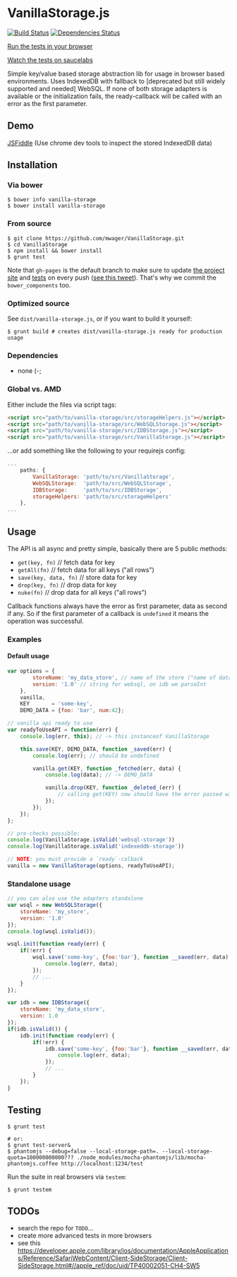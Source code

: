 # VanillaStorage.js #

[![Build Status](https://travis-ci.org/mwager/VanillaStorage.png?branch=master)](https://travis-ci.org/mwager/VanillaStorage)
[![Dependencies Status](https://david-dm.org/mwager/VanillaStorage.png)](https://david-dm.org/mwager/VanillaStorage)


[Run the tests in your browser](http://mwager.github.io/VanillaStorage/test/)

[Watch the tests on saucelabs](https://saucelabs.com/u/mwager)

Simple key/value based storage abstraction lib for usage in browser based environments. Uses IndexedDB with fallback to [deprecated but still widely supported and needed] WebSQL. If none of both storage adapters is available or the initialization fails, the ready-callback will be called with an error as the first parameter.

## Demo ##

[JSFiddle](http://jsfiddle.net/G8h2V/10/) (Use chrome dev tools to inspect the stored IndexedDB data)

## Installation ##

### Via bower  ###

    $ bower info vanilla-storage
    $ bower install vanilla-storage

### From source  ###

    $ git clone https://github.com/mwager/VanillaStorage.git
    $ cd VanillaStorage
    $ npm install && bower install
    $ grunt test

Note that `gh-pages` is the default branch to make sure to update [the project site](http://mwager.github.io/VanillaStorage/) and [tests](http://mwager.github.io/VanillaStorage/test/) on every push ([see this tweet](https://twitter.com/sindresorhus/status/438357837014896640)). That's why we commit the `bower_components` too.

### Optimized source ###

See `dist/vanilla-storage.js`, or if you want to build it yourself:

    $ grunt build # creates dist/vanilla-storage.js ready for production usage

### Dependencies ###

* none (-;

### Global vs. AMD ###

Either include the files via script tags:

```html
<script src="path/to/vanilla-storage/src/storageHelpers.js"></script>
<script src="path/to/vanilla-storage/src/WebSQLStorage.js"></script>
<script src="path/to/vanilla-storage/src/IDBStorage.js"></script>
<script src="path/to/vanilla-storage/src/VanillaStorage.js"></script>
```

...or add something like the following to your requirejs config:

```javascript
...
    paths: {
        VanillaStorage: 'path/to/src/VanillaStorage',
        WebSQLStorage:  'path/to/src/WebSQLStorage',
        IDBStorage:     'path/to/src/IDBStorage',
        storageHelpers: 'path/to/src/storageHelpers'
    },
...
```


## Usage ##

The API is all async and pretty simple, basically there are 5 public methods:

* `get(key, fn)`        // fetch data for key
* `getAll(fn)`          // fetch data for all keys ("all rows")
* `save(key, data, fn)` // store data for key
* `drop(key, fn)`       // drop data for key
* `nuke(fn)`            // drop data for all keys ("all rows")

Callback functions always have the error as first parameter, data as second if any. So if the first parameter of a callback is `undefined` it means the operation was successful.

### Examples ###

#### Default usage ####

```javascript
var options = {
        storeName: 'my_data_store', // name of the store ("name of database")
        version: '1.0' // string for websql, on idb we parseInt
    },
    vanilla,
    KEY       = 'some-key',
    DEMO_DATA = {foo: 'bar', num:42};

// vanilla api ready to use
var readyToUseAPI = function(err) {
    console.log(err, this); // -> this instanceof VanillaStorage

    this.save(KEY, DEMO_DATA, function _saved(err) {
        console.log(err); // should be undefined

        vanilla.get(KEY, function _fetched(err, data) {
            console.log(data); // -> DEMO_DATA

            vanilla.drop(KEY, function _deleted_(err) {
                // calling get(KEY) now should have the error passed with message not found
            });
        });
    });
};

// pre-checks possible:
console.log(VanillaStorage.isValid('websql-storage'))
console.log(VanillaStorage.isValid('indexeddb-storage'))

// NOTE: you must provide a `ready`-calback
vanilla = new VanillaStorage(options, readyToUseAPI);
```

### Standalone usage  ###

```javascript
// you can also use the adapters standalone
var wsql = new WebSQLStorage({
    storeName: 'my_store',
    version: '1.0'
});
console.log(wsql.isValid());

wsql.init(function ready(err) {
    if(!err) {
        wsql.save('some-key', {foo:'bar'}, function __saved(err, data) {
            console.log(err, data);
        });
        // ...
    }
});

var idb = new IDBStorage({
    storeName: 'my_data_store',
    version: 1.0
});
if(idb.isValid()) {
    idb.init(function ready(err) {
        if(!err) {
            idb.save('some-key', {foo:'bar'}, function __saved(err, data) {
                console.log(err, data);
            });
            // ...
        }
    });
}
```

## Testing ##

    $ grunt test

    # or:
    $ grunt test-server&
    $ phantomjs --debug=false --local-storage-path=. --local-storage-quota=100000000000??? ./node_modules/mocha-phantomjs/lib/mocha-phantomjs.coffee http://localhost:1234/test

Run the suite in real browsers via `testem`:

    $ grunt testem

## TODOs ##
* search the repo for `TODO`...
* create more advanced tests in more browsers
* see this https://developer.apple.com/library/ios/documentation/AppleApplications/Reference/SafariWebContent/Client-SideStorage/Client-SideStorage.html#//apple_ref/doc/uid/TP40002051-CH4-SW5

